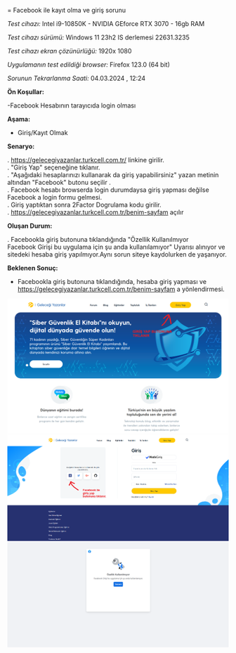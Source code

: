 =  Facebook ile kayıt olma ve giriş sorunu

*Test cihazı:* Intel i9-10850K - NVIDIA GEforce RTX 3070 - 16gb RAM

*Test cihazı sürümü:* Windows 11 23h2 IS derlemesi 22631.3235

*Test cihazı ekran çözünürlüğü:* 1920x 1080

*Uygulamanın test edildiği browser:* Firefox 123.0 (64 bit)

*Sorunun Tekrarlanma Saati:* 04.03.2024 , 12:24

**Ön Koşullar:**

-Facebook Hesabının tarayıcıda login olması

**Aşama:**

- Giriş/Kayıt Olmak

**Senaryo:**

. https://gelecegiyazanlar.turkcell.com.tr/ linkine girilir.<br>
. "Giriş Yap" seçeneğine tıklanır.<br>
. "Aşağıdaki hesaplarınızı kullanarak da giriş yapabilirsiniz" yazan metinin altından "Facebook" butonu seçilir .<br>
. Facebook hesabı browserda login durumdaysa giriş yapması değilse Facebook a login formu gelmesi.<br>
. Giriş yaptıktan sonra 2Factor Dogrulama kodu girilir.<br>
. https://gelecegiyazanlar.turkcell.com.tr/benim-sayfam açılır<br>


**Oluşan Durum:**

. Facebookla giriş butonuna tıklandığında "Özellik Kullanılmıyor<br>
Facebook Girişi bu uygulama için şu anda kullanılamıyor" Uyarısı alınıyor ve sitedeki hesaba giriş yapılmıyor.Aynı sorun siteye kaydolurken de yaşanıyor.<br>


**Beklenen Sonuç:**

- Facebookla giriş butonuna tıklandığında, hesaba giriş yapması ve https://gelecegiyazanlar.turkcell.com.tr/benim-sayfam a yönlendirmesi.

![](images/anasayfa.png)
![](images/Facebook-giris.png)
![](images/facebook-uyari.png)

